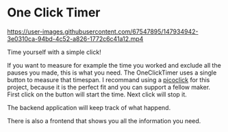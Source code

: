 # One Click Timer

https://user-images.githubusercontent.com/67547895/147934942-3e0310ca-94bd-4c52-a826-1772c6c41a12.mp4

Time yourself with a simple click!

If you want to measure for example the time you worked and exclude all the pauses you made, this is what you need. 
The OneClickTimer uses a single button to measure that timespan.
I recommand using a [picoclick](https://makermoekoe.com/2020/12/08/picoclick/) for this project, because it is the perfect fit and you can support a fellow maker.
First click on the button will start the time. Next click will stop it.

The backend application will keep track of what happend. 

There is also a frontend that shows you all the information you need.
